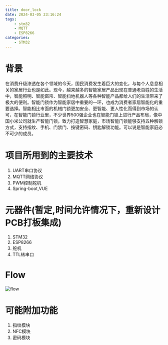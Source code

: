 ```yaml
---
title: door_lock
date: 2024-03-05 23:16:24
tags: 
    - stm32
    - MQTT 
    - ESP8266
categories:
    - STM32 
---
```



# 背景
在消费升级渗透在各个领域的今天，国民消费发生着巨大的变化，与每个人息息相关的家居行业也是如此。现今，越来越多的智能家居产品出现在普通老百姓的生活中，智能照明、智能窗帘、智能扫地机器人等各种智能产品都给人们的生活带来了极大的便利。智能门锁作为智能家居中重要的一环，也成为消费者家居智能化的重要选择。智能相比市面的机械门锁更加安全、更智能、更人性化而得到市场的认可，在智能门锁行业里，不少世界500强企业也在智能门锁上进行产品布局，像中国小米公司就生产智能门锁，致力打造智慧家庭，市场智能门锁能够支持五种解锁方式，支持指纹、手机、门禁门、按键密码、钥匙解锁功能。可以说是智能家庭必不可少的成员。

# 项目所用到的主要技术
1. UART串口协议
2. MQTT网络协议
3. PWM控制舵机
4. Spring-boot,VUE

# 元器件(暂定,时间允许情况下，重新设计PCB打板集成)
1. STM32
2. ESP8266
3. 舵机
5. TTL转串口

# Flow
![flow](/pic/flow.png)

# 可能附加功能
1. 指纹模块
2. NFC模块
3. 密码模块
